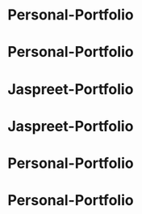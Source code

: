 # Personal-Portfolio
# Personal-Portfolio
# Jaspreet-Portfolio
# Jaspreet-Portfolio
# Personal-Portfolio
# Personal-Portfolio
